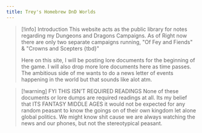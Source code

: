 ```yaml
---
title: Trey's Homebrew DnD Worlds
---
```


>[!info] Introduction
>This website acts as the public library for notes regarding my Dungeons and Dragons Campaigns. As of Right now there are only two separate campaigns running, "Of Fey and Fiends" & "Crowns and Scepters {tbd}" 
>
>Here on this site, I will be posting lore documents for the beginning of the game. I will also drop more lore documents here as time passes. The ambitious side of me wants to do a news letter of events happening in the world but that sounds like alot atm.

>[!warning] FYI THIS ISN'T REQUIRED READINGS
>None of these documents or lore dumps are required readings at all. Its my belief that ITS FANTASY MIDDLE AGES it would not be expected for any random peasant to know the goings on of their own kingdom let alone global politics. We might know shit cause we are always watching the news and our phones, but not the stereotypical peasant.

